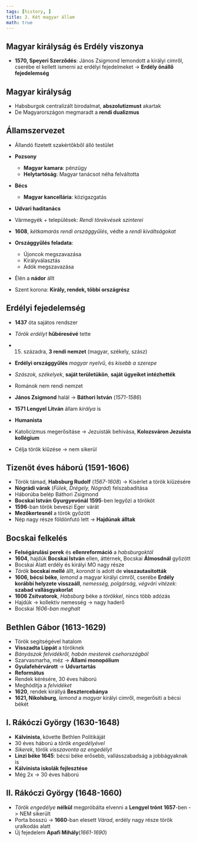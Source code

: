 ```yaml
---
tags: [history, ] 
title: 3. Két magyar állam
math: true
---
```

## Magyar királyság és Erdély viszonya
- __1570, Speyeri Szerződés__: János Zsigmond lemondott a királyi cimről, cserébe el kellett ismerni az erdélyi fejedelmeket -> __Erdély önállő fejedelemség__

## Magyar királyság
- Habsburgok centralizált birodalmat, __abszolutizmust__ akartak
- De Magyarországon megmaradt a __rendi dualizmus__

## Államszervezet
- Állandó fizetett szakértőkből álló testület
- __Pozsony__
	- __Magyar kamara__: pénzügy
	- __Helytartóság__: Magyar tanácsot néha felváltotta
- __Bécs__
	- __Magyar kancellária__: közigazgatás
- __Udvari haditanács__

- Vármegyék + települések: _Rendi törekvések szinterei_
- __1608__, _kétkamarás rendi országgyűlés_, védte a _rendi kiváltságokat_
- __Országgyűlés feladata__:
	- Újoncok megszavazása
	- Királyválasztás
	- Adók megszavazása
- Élén a __nádor__ állt
- Szent korona: __Király, rendek, többi országrész__

## Erdélyi fejedelemség
- __1437__ óta sajátos rendszer
- _Török erdélyt_ __hűbéresévé__ tette
- 15. századra, __3 rendi nemzet__ (magyar, székely, szász)
- __Erdélyi országgyűlés__ _magyar nyelvű_, és _kisebb a szerepe_
- _Szászok, székelyek_, __saját területükön__, __saját ügyeiket intézhették__
- Románok nem rendi nemzet

- __János Zsigmond__ halál -> __Báthori István__ (_1571-1586_)
- __1571 Lengyel Litván__ állam _királya_ is
- __Humanista__
- Katolicizmus megerősitáse -> Jezuisták behivása, __Kolozsváron Jezuista kollégium__
- Célja török kiűzése -> nem sikerül

## Tizenöt éves háború (1591-1606)
- Török támad, __Habsburg Rudolf__ (_1567-1608_) -> Kisérlet a török kiűzésére
- __Nógrádi várak__ (_Fülek, Drégely, Nógrád_) felszabaditása
- Háborúba belép Báthori Zsigmond
- __Bocskai István__ __Gyurgyevónál__ __1595__-ben legyőzi a törököt
- __1596__-ban török beveszi Eger várát
- __Mezőkertesnél__ a török győzött
- Nép nagy része földönfutó lett -> __Hajdúnak álltak__

##  Bocskai felkelés
- __Felségárulási perek__ és __ellenreformáció__ a _habsburgoktól_
- __1604__, hajdúk __Bocskai István__ ellen, áttérnek, Bocskai __Álmosdnál__ győzött
- Bocskai Alatt erdély és királyi MO nagy része
- _Török_ __bocskai mellé__ állt, _koronát_ is adott de __visszautasitották__
- __1606, bécsi béke__, _lemond_ a magyar királyi cimről, cserébe __Erdély korábbi helyzete visszaáll__, _nemesség, polgárság, végvári vitézek_: __szabad vallásgyakorlat__
- __1606 Zsitvatorok__, _Habsburg_ béke a _törökkel_, nincs több adózás
- Hajdúk -> kollektiv nemesség -> nagy haderő
- Bocskai _1606-ban meghalt_

## Bethlen Gábor (1613-1629)
- Török segitségével hatalom
- __Visszadta Lippát__ a töröknek
- _Bányászok felvidékről, habán mesterek csehországból_
- Szarvasmarha, méz -> __Állami monopólium__
- __Gyulafehérvárott__ -> __Udvartartás__
- __Református__
- Rendek kérésére, 30 éves háború
- Meghóditja a _felvidéket_
- __1620__, rendek királlyá __Besztercebánya__
- __1621, Nikolsburg__, _lemond_ a _magyar_ királyi cimről, megerősiti a bécsi békét

## I.  Rákóczi György (1630-1648)
- __Kálvinista__, követte Bethlen Politikáját
- 30 éves háború a _török engedélyével_
- _Sikerek_, török _visszavonta az engedélyt_
- __Linzi béke 1645__: bécsi béke erősebb, vallásszabadság a jobbágyaknak is
- __Kálvinista iskolák fejlesztése__
- Még 2x -> 30 éves háború

## II. Rákóczi György (1648-1660)
- _Török engedélye_ __nélkül__ megpróbálta elvenni a __Lengyel trónt__ __1657__-ben -> NEM sikerült
- Porta bosszú -> __1660__-ban elesett _Várad_, erdély nagy része török uralkodás alatt
- Új fejedelem __Apafi Mihály__(_1661-1690_)


 